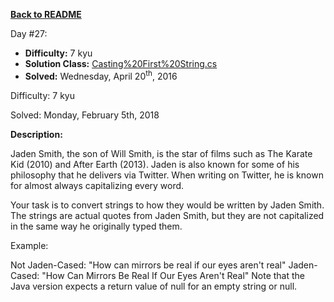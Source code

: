 ﻿<a href=https://github.com/hlais/Kata---a---Day><b>Back to README</b><a>

Day #27: 

* <b>Difficulty:</b> 7 kyu
* <b>Solution Class:</b> [Casting%20First%20String.cs](day027/Casting%20First%20String.cs)
* <b>Solved:</b> Wednesday, April 20<sup>th</sup>, 2016

Difficulty: 7 kyu

Solved: Monday, February 5th, 2018

<b>Description:</b>

Jaden Smith, the son of Will Smith, is the star of films such as The Karate Kid (2010) and After Earth (2013). Jaden is also known for some of his philosophy that he delivers via Twitter. When writing on Twitter, he is known for almost always capitalizing every word.

Your task is to convert strings to how they would be written by Jaden Smith. The strings are actual quotes from Jaden Smith, but they are not capitalized in the same way he originally typed them.

Example:

Not Jaden-Cased: "How can mirrors be real if our eyes aren't real"
Jaden-Cased:     "How Can Mirrors Be Real If Our Eyes Aren't Real"
Note that the Java version expects a return value of null for an empty string or null.
